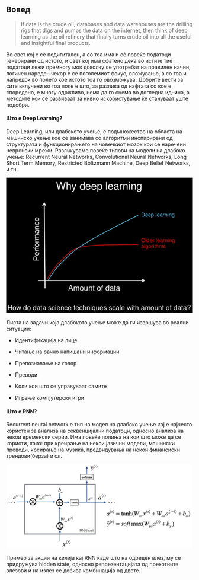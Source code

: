 ## Вовед

> If data is the crude oil, databases and data warehouses are the drilling rigs that digs and pumps the data on the internet, then think of deep learning as the oil refinery that finally turns crude oil into all the useful and insightful final products.

Во свет кој е сè подигитален, а со тоа има и сè повеќе податоци генерирани од истото, и свет кој има сфатено дека во истите тие податоци лежи премногу моќ доколку се употребат на правилен начин, логичен нареден чекор е сè поголемиот фокус, вложување, а со тоа и напредок во полето кое истото тоа го овозможува. Добрите вести за сите вклучени во тоа поле е што, за разлика од нафтата со кое е споредено, е многу одржливо, нема да го снема во догледна иднина, а методите кои се развиваат за нивно искористување ќе стануваат уште подобри.

#### Што е Deep Learning?

Deep Learning, или длабокото учење, е подмножество на областа на машинско учење кое се занимава со алгоритми инспирирани од структурата и функционирањето на човечкиот мозок кои се наречени невронски мрежи. Разликуваме повеќе типови на модели на длабоко учење: Recurrent Neural Networks, Convolutional Neural Networks, Long Short Term Memory, Restricted Boltzmann Machine, Deep Belief Networks, и тн.

![deep-learning](./media/deep-learning.png)

Листа на задачи која длабокото учење може да ги извршува во реални ситуации:

- Идентификација на лице

- Читање на рачно напишани информации

- Препознавање на говор

- Преводи

- Коли кои што се управуваат самите

- Играње компјутерски игри

#### Што е RNN?

Recurrent neural network е тип на модел на длабоко учење кој е најчесто користен за анализа на секвенцијални податоци, односно анализа на некои временски серии. Има повеќе полиња на кои што може да се користи, како: при креирање на некои јазични модели, машински преводи, креирање на музика, предвидувања на некои финансиски трендови(берза) и сл.

![Ќелија од Recurrent neural network](./media/rnn-cell.png)

Пример за акции на ќелија кај RNN каде што на одреден влез, му се придружува hidden state, односно репрезентацијата од прехотните влезови и на излез се добива комбинација од двете.